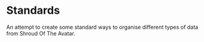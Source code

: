 # Standards
An attempt to create some standard ways to organise different types of data from Shroud Of The Avatar.
